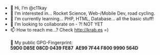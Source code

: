 - 👋 Hi, I’m @c11kay
- 👀 I’m interested in... Rocket Science, Web-/Mobile Dev, road cycling.
- 🌱 I’m currently learning... PHP, HTML, Database... all the basic stuff!
- 💞️ I’m looking to collaborate on - ?! NOT YET
- 📫 How to reach me...? Check http://krab.es =)
<br><br>
🔐 My public GPG-Fingerprint:<br>
<b>59D0 D85E 08CD 0439 FE87  AE99 7F44 F800 9990 564D</b>
<!---
c11kay/c11kay is a ✨ special ✨ repository because its `README .md` (this file) appears on your GitHub profile.
You can click the Preview link to take a look at your changes.
--->
